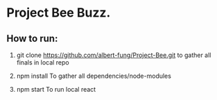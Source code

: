 # Project Bee Buzz.

## How to run: 

1. git clone https://github.com/albert-fung/Project-Bee.git
      to gather all finals in local repo 

2. npm install
      To gather all dependencies/node-modules 

3. npm start
      To run local react


